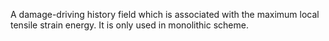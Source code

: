 A damage-driving history field which is associated with the maximum local tensile strain energy. It is only used in monolithic scheme.